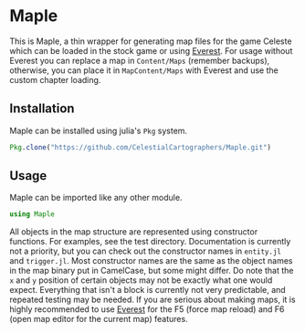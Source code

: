 # Maple

This is Maple, a thin wrapper for generating map files for the game Celeste which can be loaded in the stock game or using [Everest](https://github.com/EverestAPI/Everest).
For usage without Everest you can replace a map in `Content/Maps` (remember backups), otherwise, you can place it in `MapContent/Maps` with Everest and use the custom chapter loading. 

## Installation
Maple can be installed using julia's `Pkg` system.
```julia
Pkg.clone("https://github.com/CelestialCartographers/Maple.git")
```

## Usage

Maple can be imported like any other module.

```julia
using Maple
```

All objects in the map structure are represented using constructor functions. For examples, see the test directory. Documentation is currently not a priority, but you can check out the constructor names in `entity.jl` and `trigger.jl`.
Most constructor names are the same as the object names in the map binary put in CamelCase, but some might differ. Do note that the `x` and `y` position of certain objects may not be exactly what one would expect. Everything that isn't a block is currently not very predictable, and repeated testing may be needed. If you are serious about making maps, it is highly recommended to use [Everest](https://github.com/EverestAPI/Everest) for the F5 (force map reload) and F6 (open map editor for the current map) features.
